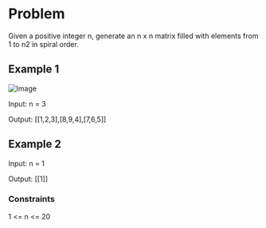 # Problem

Given a positive integer n, generate an n x n matrix filled with elements from 1 to n2 in spiral order.

## Example 1

![Image](https://assets.leetcode.com/uploads/2020/11/13/spiraln.jpg)

Input: n = 3

Output: [[1,2,3],[8,9,4],[7,6,5]]

## Example 2

Input: n = 1

Output: [[1]]
 
### Constraints

1 <= n <= 20
